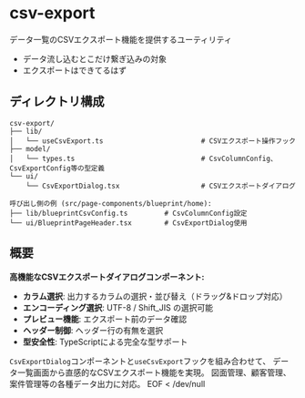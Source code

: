 # csv-export

データ一覧のCSVエクスポート機能を提供するユーティリティ

- データ流し込むとこだけ繋ぎ込みの対象
- エクスポートはできてるはず

## ディレクトリ構成

```
csv-export/
├── lib/
│   └── useCsvExport.ts                        # CSVエクスポート操作フック
├── model/
│   └── types.ts                               # CsvColumnConfig、CsvExportConfig等の型定義
└── ui/
    └── CsvExportDialog.tsx                    # CSVエクスポートダイアログ

呼び出し側の例 (src/page-components/blueprint/home):
├── lib/blueprintCsvConfig.ts         # CsvColumnConfig設定
└── ui/BlueprintPageHeader.tsx        # CsvExportDialog使用
```

## 概要

**高機能なCSVエクスポートダイアログコンポーネント:**

- **カラム選択**: 出力するカラムの選択・並び替え（ドラッグ&ドロップ対応）
- **エンコーディング選択**: UTF-8 / Shift_JIS の選択可能
- **プレビュー機能**: エクスポート前のデータ確認
- **ヘッダー制御**: ヘッダー行の有無を選択
- **型安全性**: TypeScriptによる完全な型サポート

`CsvExportDialog`コンポーネントと`useCsvExport`フックを組み合わせて、
データ一覧画面から直感的なCSVエクスポート機能を実現。
図面管理、顧客管理、案件管理等の各種データ出力に対応。
EOF < /dev/null
